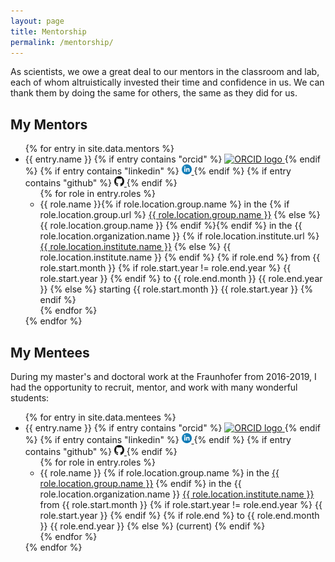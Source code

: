 ```yaml
---
layout: page
title: Mentorship
permalink: /mentorship/
---
```

As scientists, we owe a great deal to our mentors in the classroom and lab,
each of whom altruistically invested their time and confidence in us. We can
thank them by doing the same for others, the same as they did for us.

## My Mentors

<ul>
{% for entry in site.data.mentors %}
    <li>
    {{ entry.name }}
    {% if entry contains "orcid" %}
        <a href="https://orcid.org/{{ entry.orcid }}">
        <img alt="ORCID logo" src="https://info.orcid.org/wp-content/uploads/2019/11/orcid_16x16.png" width="16" height="16" />
        </a>
    {% endif %}
    {% if entry contains "linkedin" %}
        <a href="https://linkedin.com/in/{{ entry.linkedin }}">
        <img alt="LinkedIn logo" src="/img/logos/linkedin-icon.svg" width="16" height="16" />
        </a>
    {% endif %}
    {% if entry contains "github" %}
        <a href="https://github.com/in/{{ entry.github }}">
        <img alt="GitHub logo" src="/img/logos/github-icon.svg" width="16" height="16" />
        </a>
    {% endif %}
    <ul>
        {% for role in entry.roles %}
        <li>
        {{ role.name }}{% if role.location.group.name %} in the
        {% if role.location.group.url %}
        <a href="{{ role.location.group.url }}">{{ role.location.group.name }}</a> 
        {% else %}
        {{ role.location.group.name }}
        {% endif %}{% endif %}
        in the {{ role.location.organization.name }}
        {% if role.location.institute.url %}
        <a href="{{ role.location.institute.url }}">{{ role.location.institute.name }}</a>
        {% else %}
        {{ role.location.institute.name }}
        {% endif %}
        {% if role.end %}
        from {{ role.start.month }}
        {% if role.start.year != role.end.year %}
            {{ role.start.year }}
        {% endif %}
        to {{ role.end.month }} {{ role.end.year }}
        {% else %}
        starting {{ role.start.month }} {{ role.start.year }}
        {% endif %}
        </li>
        {% endfor %}
    </ul>
    </li>
{% endfor %}
</ul>

## My Mentees

During my master's and doctoral work at the Fraunhofer from 2016-2019,
I had the opportunity to recruit, mentor, and work with many wonderful
students:

<ul>
{% for entry in site.data.mentees %}
    <li>
    {{ entry.name }}
    {% if entry contains "orcid" %}
        <a href="https://orcid.org/{{ entry.orcid }}">
        <img alt="ORCID logo" src="https://info.orcid.org/wp-content/uploads/2019/11/orcid_16x16.png" width="16" height="16" />
        </a>
    {% endif %}
    {% if entry contains "linkedin" %}
        <a href="https://linkedin.com/in/{{ entry.linkedin }}">
        <img alt="LinkedIn logo" src="/img/logos/linkedin-icon.svg" width="16" height="16" />
        </a>
    {% endif %}
    {% if entry contains "github" %}
        <a href="https://github.com/in/{{ entry.github }}">
        <img alt="GitHub logo" src="/img/logos/github-icon.svg" width="16" height="16" />
        </a>
    {% endif %}
    <ul>
        {% for role in entry.roles %}
        <li>
        {{ role.name }}
        {% if role.location.group.name %}
        in the
        <a href="{{ role.location.group.url }}">{{ role.location.group.name }}</a>
        {% endif %}
        in the {{ role.location.organization.name }}
        <a href="{{ role.location.institute.url }}">{{ role.location.institute.name }}</a>
        from {{ role.start.month }}
        {% if role.start.year != role.end.year %}
            {{ role.start.year }}
        {% endif %}
        {% if role.end %}
        to {{ role.end.month }} {{ role.end.year }}
        {% else %}
        (current)
        {% endif %}
        </li>
        {% endfor %}
    </ul>
    </li>
{% endfor %}
</ul>
